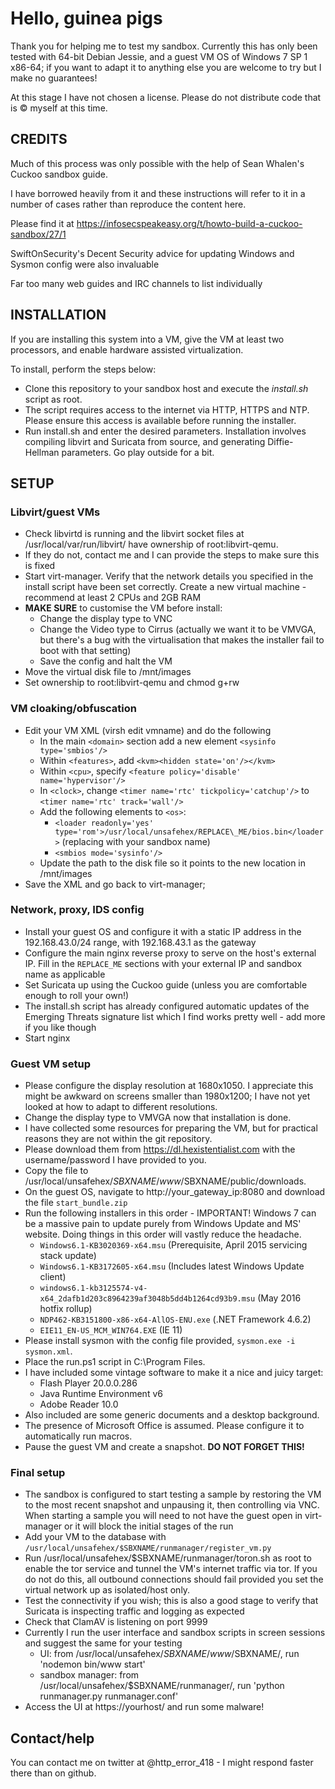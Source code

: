 # Hello, guinea pigs

Thank you for helping me to test my sandbox. Currently this has only been tested with 64-bit Debian Jessie, and a guest VM OS of Windows 7 SP 1 x86-64; if you want to adapt it to anything else you are welcome to try but I make no guarantees!

At this stage I have not chosen a license. Please do not distribute code that is © myself at this time.

## CREDITS
Much of this process was only possible with the help of Sean Whalen's Cuckoo sandbox guide. 

I have borrowed heavily from it and these instructions will refer to it in a number of cases rather than reproduce the content here.

Please find it at https://infosecspeakeasy.org/t/howto-build-a-cuckoo-sandbox/27/1

SwiftOnSecurity's Decent Security advice for updating Windows and Sysmon config were also invaluable

Far too many web guides and IRC channels to list individually

## INSTALLATION

If you are installing this system into a VM, give the VM at least two processors, and enable hardware assisted virtualization.

To install, perform the steps below:

- Clone this repository to your sandbox host and execute the *install.sh* script as root.
- The script requires access to the internet via HTTP, HTTPS and NTP. Please ensure this access is available before running the installer.
- Run install.sh and enter the desired parameters. Installation involves compiling libvirt and Suricata from source, and generating Diffie-Hellman parameters. Go play outside for a bit.

## SETUP

### Libvirt/guest VMs

- Check libvirtd is running and the libvirt socket files at /usr/local/var/run/libvirt/ have ownership of root:libvirt-qemu.
- If they do not, contact me and I can provide the steps to make sure this is fixed
- Start virt-manager. Verify that the network details you specified in the install script have been set correctly. Create a new virtual machine - recommend at least 2 CPUs and 2GB RAM
- __MAKE SURE__ to customise the VM before install:
  - Change the display type to VNC
  - Change the Video type to Cirrus (actually we want it to be VMVGA, but there's a bug with the virtualisation that makes the installer fail to boot with that setting)
  - Save the config and halt the VM
- Move the virtual disk file to /mnt/images
- Set ownership to root:libvirt-qemu and chmod g+rw

### VM cloaking/obfuscation

- Edit your VM XML (virsh edit vmname) and do the following
  - In the main `<domain>` section add a new element `<sysinfo type='smbios'/>`
  - Within `<features>`, add `<kvm><hidden state='on'/></kvm>`
  - Within `<cpu>`, specify `<feature policy='disable' name='hypervisor'/>`
  - In `<clock>`, change `<timer name='rtc' tickpolicy='catchup'/>` to `<timer name='rtc' track='wall'/>`
  - Add the following elements to `<os>`: 
    - `<loader readonly='yes' type='rom'>/usr/local/unsafehex/REPLACE\_ME/bios.bin</loader>` (replacing with your sandbox name)
    - `<smbios mode='sysinfo'/>`
  - Update the path to the disk file so it points to the new location in /mnt/images
- Save the XML and go back to virt-manager;

### Network, proxy, IDS config

- Install your guest OS and configure it with a static IP address in the 192.168.43.0/24 range, with 192.168.43.1 as the gateway
- Configure the main nginx reverse proxy to serve on the host's external IP. Fill in the `REPLACE_ME` sections with your external IP and sandbox name as applicable
- Set Suricata up using the Cuckoo guide (unless you are comfortable enough to roll your own!)
- The install.sh script has already configured automatic updates of the Emerging Threats signature list which I find works pretty well - add more if you like though
- Start nginx

### Guest VM setup

- Please configure the display resolution at 1680x1050. I appreciate this might be awkward on screens smaller than 1980x1200; I have not yet looked at how to adapt to different resolutions.
- Change the display type to VMVGA now that installation is done.
- I have collected some resources for preparing the VM, but for practical reasons they are not within the git repository.
- Please download them from https://dl.hexistentialist.com with the username/password I have provided to you.
- Copy the file to /usr/local/unsafehex/$SBXNAME/www/$SBXNAME/public/downloads.
- On the guest OS, navigate to http://your_gateway_ip:8080 and download the file `start_bundle.zip`
- Run the following installers in this order - IMPORTANT! Windows 7 can be a massive pain to update purely from Windows Update and MS' website. Doing things in this order will vastly reduce the headache.
  - `Windows6.1-KB3020369-x64.msu` (Prerequisite, April 2015 servicing stack update)
  - `Windows6.1-KB3172605-x64.msu` (Includes latest Windows Update client)
  - `windows6.1-kb3125574-v4-x64_2dafb1d203c8964239af3048b5dd4b1264cd93b9.msu` (May 2016 hotfix rollup)
  - `NDP462-KB3151800-x86-x64-AllOS-ENU.exe` (.NET Framework 4.6.2)
  - `EIE11_EN-US_MCM_WIN764.EXE` (IE 11)
- Please install sysmon with the config file provided, `sysmon.exe -i sysmon.xml`.
- Place the run.ps1 script in C:\Program Files\.
- I have included some vintage software to make it a nice and juicy target:
  - Flash Player 20.0.0.286
  - Java Runtime Environment v6
  - Adobe Reader 10.0
- Also included are some generic documents and a desktop background.
- The presence of Microsoft Office is assumed. Please configure it to automatically run macros.
- Pause the guest VM and create a snapshot. __DO NOT FORGET THIS!__

### Final setup

- The sandbox is configured to start testing a sample by restoring the VM to the most recent snapshot and unpausing it, then controlling via VNC. When starting a sample you will need to not have the guest open in virt-manager or it will block the initial stages of the run
- Add your VM to the database with `/usr/local/unsafehex/$SBXNAME/runmanager/register_vm.py`
- Run /usr/local/unsafehex/$SBXNAME/runmanager/toron.sh as root to enable the tor service and tunnel the VM's internet traffic via tor. If you do not do this, all outbound connections should fail provided you set the virtual network up as isolated/host only.
- Test the connectivity if you wish; this is also a good stage to verify that Suricata is inspecting traffic and logging as expected
- Check that ClamAV is listening on port 9999
- Currently I run the user interface and sandbox scripts in screen sessions and suggest the same for your testing
  - UI: from /usr/local/unsafehex/$SBXNAME/www/$SBXNAME/, run 'nodemon bin/www start'
  - sandbox manager: from /usr/local/unsafehex/$SBXNAME/runmanager/, run 'python runmanager.py runmanager.conf'
- Access the UI at https://yourhost/ and run some malware!

## Contact/help

You can contact me on twitter at @http_error_418 - I might respond faster there than on github.
